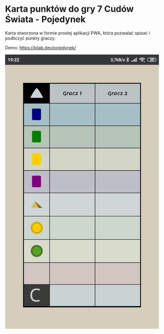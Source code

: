 # Karta punktów do gry 7 Cudów Świata - Pojedynek
Karta stworzona w formie prostej aplikacji PWA, która pozwalać spisać i podliczyć punkty graczy. 

Demo: https://kilab.dev/pojedynek/

![Image of Yaktocat](https://raw.githubusercontent.com/kilab/7-cudow-swiata-pojedynek_karta-punktow/master/schreenshot.jpg)
